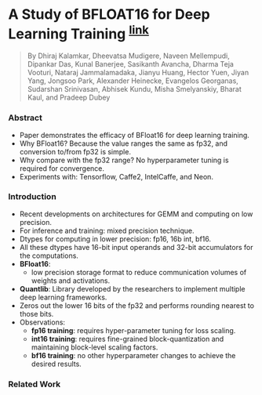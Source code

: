 # A Study of BFLOAT16 for Deep Learning Training <sup>[link](https://arxiv.org/pdf/1905.12322.pdf)</sup>

> By Dhiraj Kalamkar, Dheevatsa Mudigere, Naveen Mellempudi, Dipankar Das,
Kunal Banerjee, Sasikanth Avancha, Dharma Teja Vooturi, Nataraj Jammalamadaka,
Jianyu Huang, Hector Yuen, Jiyan Yang, Jongsoo Park, Alexander Heinecke,
Evangelos Georganas, Sudarshan Srinivasan, Abhisek Kundu,
Misha Smelyanskiy, Bharat Kaul, and Pradeep Dubey

### Abstract
- Paper demonstrates the efficacy of BFloat16 for deep learning training.
- Why BFloat16? Because the value ranges the same as fp32, and conversion to/from fp32 is simple.
- Why compare with the fp32 range? No hyperparameter tuning is required for convergence.
- Experiments with: Tensorflow, Caffe2, IntelCaffe, and Neon.

### Introduction
- Recent developments on architectures for GEMM and computing on low precision.
- For inference and training: mixed precision technique.
- Dtypes for computing in lower precision: fp16, 16b int, bf16.
- All these dtypes have 16-bit input operands and 32-bit accumulators for the computations.
- **BFloat16**:
    - low precision storage format to reduce communication volumes of weights and activations.
- **Quantlib**: Library developed by the researchers to implement multiple deep learning frameworks.
- Zeros out the lower 16 bits of the fp32 and performs rounding nearest to those bits.
- Observations:
    - **fp16 training**: requires hyper-parameter tuning for loss scaling.
    - **int16 training**:  requires fine-grained block-quantization and maintaining block-level scaling factors.
    - **bf16 training**: no other hyperparameter changes to achieve the desired results.

### Related Work
